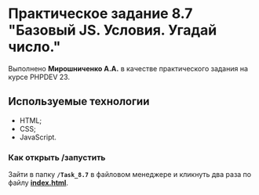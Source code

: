 # Практическое задание 8.7 "Базовый JS. Условия. Угадай число."

Выполнено **Мирошниченко А.А.** в качестве практического задания на курсе PHPDEV 23.

## Используемые технологии
* HTML;
* CSS;
* JavaScript.

### Как открыть /запустить
Зайти в папку **`/Task_8.7`** в файловом менеджере и кликнуть два раза по файлу [**index.html**](/index.html).
